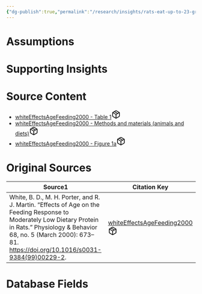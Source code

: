 ```yaml
---
{"dg-publish":true,"permalink":"/research/insights/rats-eat-up-to-23-grams-of-food-per-day-at-6-7-weeks-of-age/"}
---
```


# Assumptions
<div><ul class="dataview list-view-ul"></ul></div>

# Supporting Insights
<div><ul class="dataview list-view-ul"></ul></div>

# Source Content
<div><ul class="dataview list-view-ul"><li><span><a data-tooltip-position="top" aria-label="Research/Source Content/whiteEffectsAgeFeeding2000 - Table 1.md" data-href="Research/Source Content/whiteEffectsAgeFeeding2000 - Table 1.md" href="Research/Source Content/whiteEffectsAgeFeeding2000 - Table 1.md" class="internal-link" target="_blank" rel="noopener" fileclass-name="Research Links">whiteEffectsAgeFeeding2000 - Table 1</a><a class="metadata-menu fileclass-icon"><svg xmlns="http://www.w3.org/2000/svg" width="24" height="24" viewBox="0 0 24 24" fill="none" stroke="currentColor" stroke-width="2" stroke-linecap="round" stroke-linejoin="round" class="svg-icon lucide-package"><path d="m7.5 4.27 9 5.15"></path><path d="M21 8a2 2 0 0 0-1-1.73l-7-4a2 2 0 0 0-2 0l-7 4A2 2 0 0 0 3 8v8a2 2 0 0 0 1 1.73l7 4a2 2 0 0 0 2 0l7-4A2 2 0 0 0 21 16Z"></path><path d="m3.3 7 8.7 5 8.7-5"></path><path d="M12 22V12"></path></svg></a></span></li><li><span><a data-tooltip-position="top" aria-label="Research/Source Content/whiteEffectsAgeFeeding2000 - Methods and materials (animals and diets).md" data-href="Research/Source Content/whiteEffectsAgeFeeding2000 - Methods and materials (animals and diets).md" href="Research/Source Content/whiteEffectsAgeFeeding2000 - Methods and materials (animals and diets).md" class="internal-link" target="_blank" rel="noopener" fileclass-name="Research Links">whiteEffectsAgeFeeding2000 - Methods and materials (animals and diets)</a><a class="metadata-menu fileclass-icon"><svg xmlns="http://www.w3.org/2000/svg" width="24" height="24" viewBox="0 0 24 24" fill="none" stroke="currentColor" stroke-width="2" stroke-linecap="round" stroke-linejoin="round" class="svg-icon lucide-package"><path d="m7.5 4.27 9 5.15"></path><path d="M21 8a2 2 0 0 0-1-1.73l-7-4a2 2 0 0 0-2 0l-7 4A2 2 0 0 0 3 8v8a2 2 0 0 0 1 1.73l7 4a2 2 0 0 0 2 0l7-4A2 2 0 0 0 21 16Z"></path><path d="m3.3 7 8.7 5 8.7-5"></path><path d="M12 22V12"></path></svg></a></span></li><li><span><a data-tooltip-position="top" aria-label="Research/Source Content/whiteEffectsAgeFeeding2000 - Figure 1a.md" data-href="Research/Source Content/whiteEffectsAgeFeeding2000 - Figure 1a.md" href="Research/Source Content/whiteEffectsAgeFeeding2000 - Figure 1a.md" class="internal-link" target="_blank" rel="noopener" fileclass-name="Research Links">whiteEffectsAgeFeeding2000 - Figure 1a</a><a class="metadata-menu fileclass-icon"><svg xmlns="http://www.w3.org/2000/svg" width="24" height="24" viewBox="0 0 24 24" fill="none" stroke="currentColor" stroke-width="2" stroke-linecap="round" stroke-linejoin="round" class="svg-icon lucide-package"><path d="m7.5 4.27 9 5.15"></path><path d="M21 8a2 2 0 0 0-1-1.73l-7-4a2 2 0 0 0-2 0l-7 4A2 2 0 0 0 3 8v8a2 2 0 0 0 1 1.73l7 4a2 2 0 0 0 2 0l7-4A2 2 0 0 0 21 16Z"></path><path d="m3.3 7 8.7 5 8.7-5"></path><path d="M12 22V12"></path></svg></a></span></li></ul></div>

# Original Sources
<div><table class="dataview table-view-table"><thead class="table-view-thead"><tr class="table-view-tr-header"><th class="table-view-th"><span>Source</span><span class="dataview small-text">1</span></th><th class="table-view-th"><span>Citation Key</span></th></tr></thead><tbody class="table-view-tbody"><tr><td><span>White, B. D., M. H. Porter, and R. J. Martin. “Effects of Age on the Feeding Response to Moderately Low Dietary Protein in Rats.” Physiology &amp; Behavior 68, no. 5 (March 2000): 673–81. <a rel="noopener" class="external-link" href="https://doi.org/10.1016/s0031-9384(99)00229-2" target="_blank">https://doi.org/10.1016/s0031-9384(99)00229-2</a>.</span></td><td><span><a data-tooltip-position="top" aria-label="Research/Evidence Sources/whiteEffectsAgeFeeding2000.md" data-href="Research/Evidence Sources/whiteEffectsAgeFeeding2000.md" href="Research/Evidence Sources/whiteEffectsAgeFeeding2000.md" class="internal-link" target="_blank" rel="noopener" fileclass-name="Research Links">whiteEffectsAgeFeeding2000</a><a class="metadata-menu fileclass-icon"><svg xmlns="http://www.w3.org/2000/svg" width="24" height="24" viewBox="0 0 24 24" fill="none" stroke="currentColor" stroke-width="2" stroke-linecap="round" stroke-linejoin="round" class="svg-icon lucide-package"><path d="m7.5 4.27 9 5.15"></path><path d="M21 8a2 2 0 0 0-1-1.73l-7-4a2 2 0 0 0-2 0l-7 4A2 2 0 0 0 3 8v8a2 2 0 0 0 1 1.73l7 4a2 2 0 0 0 2 0l7-4A2 2 0 0 0 21 16Z"></path><path d="m3.3 7 8.7 5 8.7-5"></path><path d="M12 22V12"></path></svg></a></span></td></tr></tbody></table></div>

# Database Fields